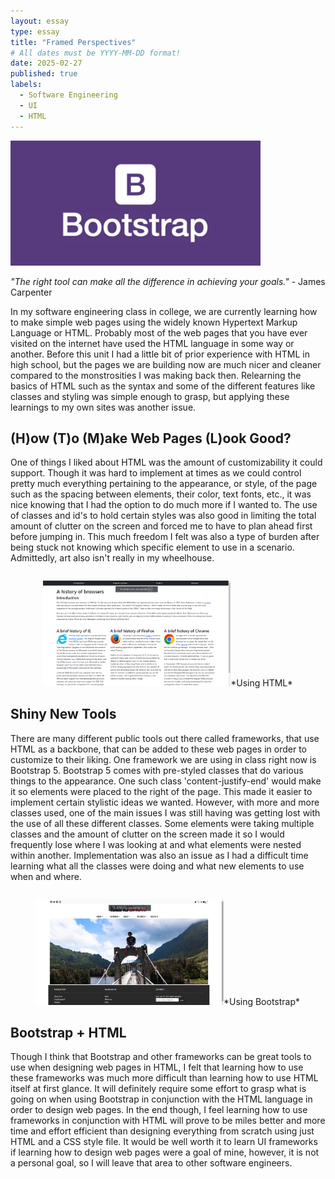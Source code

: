 ```yaml
---
layout: essay
type: essay
title: "Framed Perspectives"
# All dates must be YYYY-MM-DD format!
date: 2025-02-27
published: true
labels:
  - Software Engineering
  - UI
  - HTML
---
```


<img width="400px" class="rounded float-start pe-4" src="../img/frameworks/bootstrap.jpg">


*"The right tool can make all the difference in achieving your goals."* - James Carpenter

In my software engineering class in college, we are currently learning how to make simple web pages using the widely known Hypertext Markup Language or HTML. Probably most of the web pages that you have ever visited on the internet have used the HTML language in some way or another. Before this unit I had a little bit of prior experience with HTML in high school, but the pages we are building now are much nicer and cleaner compared to the monstrosities I was making back then. Relearning the basics of HTML such as the syntax and some of the different features like classes and styling was simple enough to grasp, but applying these learnings to my own sites was another issue.

## (H)ow (T)o (M)ake Web Pages (L)ook Good?

One of things I liked about HTML was the amount of customizability it could support. Though it was hard to implement at times as we could control pretty much everything pertaining to the appearance, or style, of the page such as the spacing between elements, their color, text fonts, etc., it was nice knowing that I had the option to do much more if I wanted to. The use of classes and id's to hold certain styles was also good in limiting the total amount of clutter on the screen and forced me to have to plan ahead first before jumping in. This much freedom I felt was also a type of burden after being stuck not knowing which specific element to use in a scenario. Admittedly, art also isn't really in my wheelhouse.
<div style="text-align: center; margin: 2em 0;">
  <img src="../img/frameworks/nobootstrap.png" alt="Alt Text" width="300">*Using HTML*
</div>

## Shiny New Tools

There are many different public tools out there called frameworks, that use HTML as a backbone, that can be added to these web pages in order to customize to their liking. One framework we are using in class right now is Bootstrap 5. Bootstrap 5 comes with pre-styled classes that do various things to the appearance. One such class 'content-justify-end' would make it so elements were placed to the right of the page. This made it easier to implement certain stylistic ideas we wanted. However, with more and more classes used, one of the main issues I was still having was getting lost with the use of all these different classes. Some elements were taking multiple classes and the amount of clutter on the screen made it so I would frequently lose where I was looking at and what elements were nested within another. Implementation was also an issue as I had a difficult time learning what all the classes were doing and what new elements to use when and where.
<div style="text-align: center; margin: 2em 0;">
  <img src="../img/frameworks/wbootstrap.png" alt="Alt Text" width="300">*Using Bootstrap*
</div>

## Bootstrap + HTML

Though I think that Bootstrap and other frameworks can be great tools to use when designing web pages in HTML, I felt that learning how to use these frameworks was much more difficult than learning how to use HTML itself at first glance. It will definitely require some effort to grasp what is going on when using Bootstrap in conjunction with the HTML language in order to design web pages. In the end though, I feel learning how to use frameworks in conjunction with HTML will prove to be miles better and more time and effort efficient than designing everything from scratch using just HTML and a CSS style file. It would be well worth it to learn UI frameworks if learning how to design web pages were a goal of mine, however, it is not a personal goal, so I will leave that area to other software engineers.
